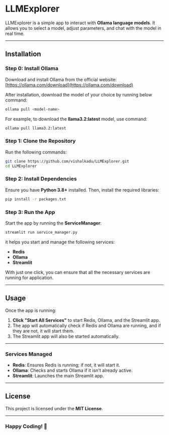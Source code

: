 # LLMExplorer  

LLMExplorer is a simple app to interact with **Ollama language models**. It allows you to select a model, adjust parameters, and chat with the model in real time.  

---

## Installation  
### Step 0: Install Ollama  

Download and install Ollama from the official website:  
[https://ollama.com/download](https://ollama.com/download)  

After installation, download the model of your choice by running below command:  
```bash
ollama pull <model-name>
```

For example, to download the **llama3.2:latest** model, use command:  
```bash
ollama pull llama3.2:latest
```  

### Step 1: Clone the Repository  

Run the following commands:  
```bash
git clone https://github.com/vishalkadu/LLMExplorer.git
cd LLMExplorer
```  

### Step 2: Install Dependencies  

Ensure you have **Python 3.8+** installed. Then, install the required libraries:  
```bash
pip install -r packages.txt
```  

### Step 3: Run the App  

Start the app by running the **ServiceManager**:  
```bash
streamlit run service_manager.py
```  
it helps you start and manage the following services:  
- **Redis**  
- **Ollama**  
- **Streamlit**  

With just one click, you can ensure that all the necessary services are running for application.  

---

## Usage  

Once the app is running:  

1. **Click "Start All Services"** to start Redis, Ollama, and the Streamlit app.  
2. The app will automatically check if Redis and Ollama are running, and if they are not, it will start them.  
3. The Streamlit app will also be started automatically.  

---

### Services Managed  

- **Redis**: Ensures Redis is running; if not, it will start it.
- **Ollama**: Checks and starts Ollama if it isn't already active.  
- **Streamlit**: Launches the main Streamlit app.  

---

## License  

This project is licensed under the **MIT License**.  

---

### Happy Coding! 🚀  
